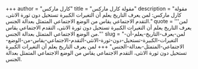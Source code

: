 +++
author = "كارل ماركس"
title = "مقولة كارل ماركس"
description = "مقولة كارل ماركس: لمن يعرف التاريخ يعلم أن التغيرات الكبيرة تستحيل دون ثورة الانثى، التقدم الاجتماعي يقاس من الوضع الاجتماعي المتمثل بعدالة الجنس."
quote = '''لمن يعرف التاريخ يعلم أن التغيرات الكبيرة تستحيل دون ثورة الانثى، التقدم الاجتماعي يقاس من الوضع الاجتماعي المتمثل بعدالة الجنس.''' 
slug = "لمن-يعرف-التاريخ-يعلم-أن-التغيرات-الكبيرة-تستحيل-دون-ثورة-الانثى-التقدم-الاجتماعي-يقاس-من-الوضع-الاجتماعي-المتمثل-بعدالة-الجنس"
+++
لمن يعرف التاريخ يعلم أن التغيرات الكبيرة تستحيل دون ثورة الانثى، التقدم الاجتماعي يقاس من الوضع الاجتماعي المتمثل بعدالة الجنس.
